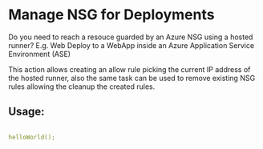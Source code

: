 # Manage NSG for Deployments

Do you need to reach a resouce guarded by an Azure NSG using a hosted runner?
E.g. Web Deploy to a WebApp inside an Azure Application Service Environment (ASE)

This action allows creating an allow rule picking the current IP address of the hosted runner, also the same task can be used to remove existing NSG rules allowing the cleanup the created rules. 

## Usage:
```yaml

helloWorld();

```
